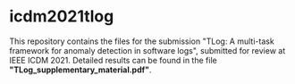 # icdm2021tlog
This repository contains the files for the submission "TLog: A multi-task framework for anomaly detection in software logs", submitted for review at IEEE ICDM 2021.
Detailed results can be found in the file **"TLog_supplementary_material.pdf"**.
